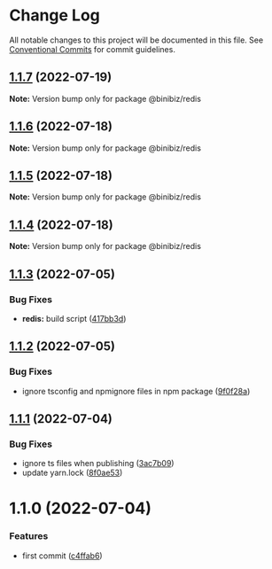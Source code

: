 # Change Log

All notable changes to this project will be documented in this file.
See [Conventional Commits](https://conventionalcommits.org) for commit guidelines.

## [1.1.7](https://github.com/binibiz/nodejs-commons/compare/@binibiz/redis@1.1.6...@binibiz/redis@1.1.7) (2022-07-19)

**Note:** Version bump only for package @binibiz/redis





## [1.1.6](https://github.com/binibiz/nodejs-commons/compare/@binibiz/redis@1.1.5...@binibiz/redis@1.1.6) (2022-07-18)

**Note:** Version bump only for package @binibiz/redis





## [1.1.5](https://github.com/binibiz/nodejs-commons/compare/@binibiz/redis@1.1.4...@binibiz/redis@1.1.5) (2022-07-18)

**Note:** Version bump only for package @binibiz/redis





## [1.1.4](https://github.com/binibiz/nodejs-commons/compare/@binibiz/redis@1.1.3...@binibiz/redis@1.1.4) (2022-07-18)

**Note:** Version bump only for package @binibiz/redis





## [1.1.3](https://github.com/binibiz/nodejs-commons/compare/@binibiz/redis@1.1.2...@binibiz/redis@1.1.3) (2022-07-05)


### Bug Fixes

* **redis:** build script ([417bb3d](https://github.com/binibiz/nodejs-commons/commit/417bb3d7a0f94f0d942c6c13f71caf3dbd13c913))





## [1.1.2](https://github.com/binibiz/nodejs-commons/compare/@binibiz/redis@1.1.1...@binibiz/redis@1.1.2) (2022-07-05)


### Bug Fixes

* ignore tsconfig and npmignore files in npm package ([9f0f28a](https://github.com/binibiz/nodejs-commons/commit/9f0f28a3c171d2ed73d5b5ed8c403fe25a36b267))





## [1.1.1](https://github.com/binibiz/nodejs-commons/compare/@binibiz/redis@1.1.0...@binibiz/redis@1.1.1) (2022-07-04)


### Bug Fixes

* ignore ts files when publishing ([3ac7b09](https://github.com/binibiz/nodejs-commons/commit/3ac7b0997810777a54e9def85e139b8435646be6))
* update yarn.lock ([8f0ae53](https://github.com/binibiz/nodejs-commons/commit/8f0ae531b9b8c74cd2c43d38094a80c1ccdca493))





# 1.1.0 (2022-07-04)


### Features

* first commit ([c4ffab6](https://github.com/binibiz/nodejs-commons/commit/c4ffab6bb43999506c46ab2e32e51fea077f5307))
